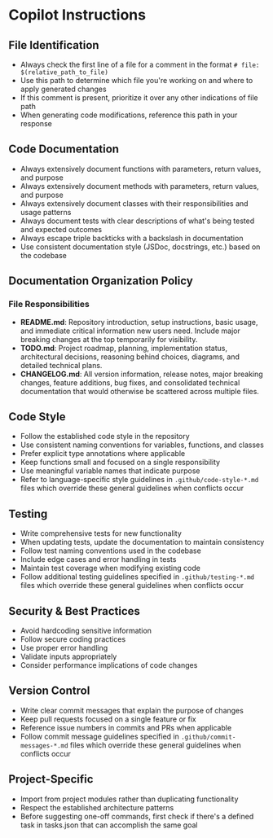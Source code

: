 <!-- file: .github/copilot-instructions.md -->
<!-- version: 1.0.0 -->
<!-- guid: 7a8b9c1d-2e3f-4a5b-6c7d-8e9f0a1b2c3d -->

# Copilot Instructions

## File Identification

- Always check the first line of a file for a comment in the format `# file: $(relative_path_to_file)`
- Use this path to determine which file you're working on and where to apply generated changes
- If this comment is present, prioritize it over any other indications of file path
- When generating code modifications, reference this path in your response

## Code Documentation

- Always extensively document functions with parameters, return values, and purpose
- Always extensively document methods with parameters, return values, and purpose
- Always extensively document classes with their responsibilities and usage patterns
- Always document tests with clear descriptions of what's being tested and expected outcomes
- Always escape triple backticks with a backslash in documentation
- Use consistent documentation style (JSDoc, docstrings, etc.) based on the codebase

## Documentation Organization Policy

### File Responsibilities

- **README.md**: Repository introduction, setup instructions, basic usage, and immediate critical information new users need. Include major breaking changes at the top temporarily for visibility.
- **TODO.md**: Project roadmap, planning, implementation status, architectural decisions, reasoning behind choices, diagrams, and detailed technical plans.
- **CHANGELOG.md**: All version information, release notes, major breaking changes, feature additions, bug fixes, and consolidated technical documentation that would otherwise be scattered across multiple files.

## Code Style

- Follow the established code style in the repository
- Use consistent naming conventions for variables, functions, and classes
- Prefer explicit type annotations where applicable
- Keep functions small and focused on a single responsibility
- Use meaningful variable names that indicate purpose
- Refer to language-specific style guidelines in `.github/code-style-*.md` files which override these general guidelines when conflicts occur

## Testing

- Write comprehensive tests for new functionality
- When updating tests, update the documentation to maintain consistency
- Follow test naming conventions used in the codebase
- Include edge cases and error handling in tests
- Maintain test coverage when modifying existing code
- Follow additional testing guidelines specified in `.github/testing-*.md` files which override these general guidelines when conflicts occur

## Security & Best Practices

- Avoid hardcoding sensitive information
- Follow secure coding practices
- Use proper error handling
- Validate inputs appropriately
- Consider performance implications of code changes

## Version Control

- Write clear commit messages that explain the purpose of changes
- Keep pull requests focused on a single feature or fix
- Reference issue numbers in commits and PRs when applicable
- Follow commit message guidelines specified in `.github/commit-messages-*.md` files which override these general guidelines when conflicts occur

## Project-Specific

- Import from project modules rather than duplicating functionality
- Respect the established architecture patterns
- Before suggesting one-off commands, first check if there's a defined task in tasks.json that can accomplish the same goal
